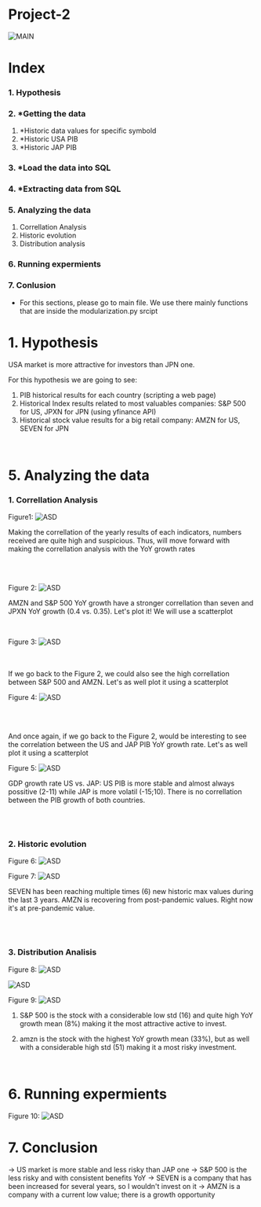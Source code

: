 # Project-2

![MAIN](https://media4.giphy.com/media/67ThRZlYBvibtdF9JH/giphy.gif)

# Index
### 1. Hypothesis
### 2. *Getting the data
1. *Historic data values for specific symbold
2. *Historic USA PIB
3. *Historic JAP PIB
### 3. *Load the data into SQL
### 4. *Extracting data from SQL
### 5. Analyzing the data
1. Correllation Analysis
2. Historic evolution
3. Distribution analysis
### 6. Running expermients
### 7. Conlusion 

* For this sections, please go to main file. We use there mainly functions that are inside the modularization.py srcipt

# 1. Hypothesis

USA market is more attractive for investors than JPN one. 

For this hypothesis we are going to see:

1. PIB historical results for each country (scripting a web page)
2. Historical Index results related to most valuables companies: S&P 500 for US, JPXN for JPN (using yfinance API)
3. Historical stock value results for a big retail company: AMZN for US, SEVEN for JPN

<br/>

# 5. Analyzing the data


### 1. Correllation Analysis 

Figure1:
![ASD](Images/2.%20Yearly%20results%20crrellation.png)

Making the correllation of the yearly results of each indicators, numbers received are quite high and suspicious. Thus, will move forward with making the correllation analysis with the YoY growth rates

<br/>
<br/>

Figure 2:
![ASD](Images/1.%20YoY%20growth%20rates%20correllation.png)


AMZN and S&P 500 YoY growth have a stronger correllation than seven and JPXN YoY growth (0.4 vs. 0.35). Let's plot it! We will use a scatterplot

<br/>

Figure 3:
![ASD](Images/4.%20JAP%20and%20US%20retail%20comp%20and%20ETF%20corr.png)

<br/>
<br/>
If we go back to the Figure 2, we could also see the high correllation between S&P 500 and AMZN. Let's as well plot it using a scatterplot

<br/>

Figure 4:
![ASD](Images/5.%20JPXN%20and%20SPY%20correllation.png)

<br/>
<br/>

And once again, if we go back to the Figure 2, would be interesting to see the correlation between the US and JAP PIB YoY growth rate. Let's as well plot it using a scatterplot

Figure 5:
![ASD](Images/3.%20US%20and%20JAP%20GDP%20YoY%20growth%20distribution.png)

GDP growth rate US vs. JAP: US PIB is more stable and almost always possitive (2-11) while JAP is more volatil (-15;10). There is no correllation between the PIB growth of both countries.

<br/>
<br/>

### 2. Historic evolution

Figure 6:
![ASD](Images/6.%20AMZN%20and%20SPY%20historic%20evolution.png)

Figure 7:
![ASD](Images/7.%20SEVEN%20and%20JPXN%20historic%20evolution.png)

SEVEN has been reaching multiple times (6) new historic max values during the last 3 years. AMZN is recovering from post-pandemic values. Right now it's at pre-pandemic value.

<br/>
<br/>

### 3. Distribution Analisis

Figure 8:
![ASD](Images/8.%20SPY%20and%20AMZN%20WoW%20growth%20rate%20distributionn.png)


![ASD](Images/Indicators.PNG)


Figure 9:
![ASD](Images/9.%20stock%20values%20YoY%20growth%20rate%20distribution.png)

1. S&P 500 is the stock with a considerable low std (16) and quite high YoY growth mean (8%) making it the most attractive active to invest.

2. amzn is the stock with the highest YoY growth mean (33%), but as well with a considerable high std (51) making it a most risky investment.

<br/>

# 6. Running expermients

Figure 10:
![ASD](Images/10.%20Experiment%20distribution.png)

# 7. Conclusion

-> US market is more stable and less risky than JAP one
-> S&P 500 is the less risky and with consistent benefits YoY
-> SEVEN is a company that has been increased for several years, so I wouldn't invest on it
-> AMZN is a company with a current low value; there is a growth opportunity